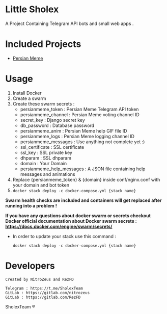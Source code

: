 # Little Sholex
A Project Containing Telegram API bots and small web apps .
# Included Projects
- [Persian Meme](http://t.me/Persian_Meme_Bot)
# Usage
1. Install Docker
2. Create a swarm
3. Create these swarm secrets : 
   - persianmeme_token : Persian Meme Telegram API token
   - persianmeme_channel : Persian Meme voting channel ID
   - secret_key : Django secret key
   - db_password : Database password
   - persianmeme_anim : Persian Meme help GIF file ID
   - persianmeme_logs : Persian Meme logging channel ID
   - persianmeme_messages : Use anything not complete yet :)
   - ssl_certificate : SSL certificate
   - ssl_key : SSL private key
   - dhparam : SSL dhparam
   - domain : Your Domain
   - persianmeme_help_messages : A JSON file containing help messages and animations
4. Replace {persianmeme_token} & {domain} inside conf/nginx.conf with
   your domain and bot token
5. `docker stack deploy -c docker-compose.yml {stack name}`

**Swarm health checks are included and containers will get replaced after running into a problem !**

**If you have any questions about docker swarm or secrets checkout Docker official documentation about
Docker swarm secrets : https://docs.docker.com/engine/swarm/secrets/**
- In order to update your stack use this command :

    `docker stack deploy -c docker-compose.yml {stack name}`
# Developers
    Created by NitroZeus and RezFD
    
    Telegram : https://t.me/SholexTeam
    GitLab : https://gitlab.com/nitrozeus
    GitLab : https://gitlab.com/RezFD

SholexTeam &reg;
